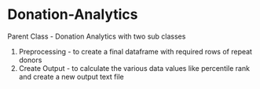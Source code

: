 # Donation-Analytics

Parent Class - Donation Analytics
with two sub classes 
1. Preprocessing - to create a final dataframe with required rows of repeat donors
2. Create Output - to calculate the various data values like percentile rank and create a new output text file


